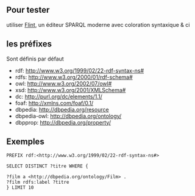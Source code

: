 
## Pour tester

utiliser [Flint](http://fr.dbpedia.org/sparqlEditor/index.html), un éditeur SPARQL moderne avec coloration syntaxique & ci

## les préfixes

Sont définis par défaut
- rdf: http://www.w3.org/1999/02/22-rdf-syntax-ns#
- rdfs: http://www.w3.org/2000/01/rdf-schema#
- owl: http://www.w3.org/2002/07/owl#
- xsd: http://www.w3.org/2001/XMLSchema#
- dc: http://purl.org/dc/elements/1.1/
- foaf: http://xmlns.com/foaf/0.1/
- dbpedia: http://dbpedia.org/resource
- dbpedia-owl: http://dbpedia.org/ontology/
- dbpprop: http://dbpedia.org/property/


## Exemples
```sparql
PREFIX rdf:<http://www.w3.org/1999/02/22-rdf-syntax-ns#>

SELECT DISTINCT ?titre WHERE {

?film a <http://dbpedia.org/ontology/Film> .
?film rdfs:label ?titre
} LIMIT 10
```
